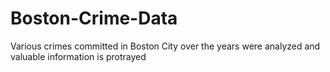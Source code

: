 # Boston-Crime-Data
Various crimes committed in  Boston City over the years were analyzed and valuable information is protrayed 
